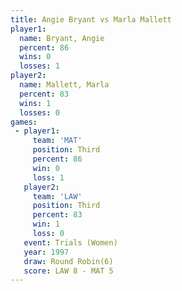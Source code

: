 ```yaml
---
title: Angie Bryant vs Marla Mallett
player1:              
  name: Bryant, Angie 
  percent: 86         
  wins: 0             
  losses: 1           
player2:              
  name: Mallett, Marla
  percent: 83         
  wins: 1             
  losses: 0           
games:
 - player1:         
     team: 'MAT'    
     position: Third
     percent: 86    
     win: 0         
     loss: 1        
   player2:         
     team: 'LAW'    
     position: Third
     percent: 83    
     win: 1         
     loss: 0        
   event: Trials (Women)
   year: 1997           
   draw: Round Robin(6) 
   score: LAW 8 - MAT 5 
---
```

